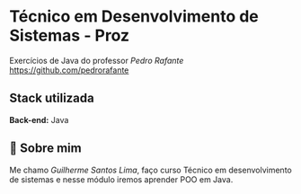 
# Técnico em Desenvolvimento de Sistemas - Proz


Exercícios de Java do professor *Pedro Rafante*
https://github.com/pedrorafante 

## Stack utilizada


**Back-end:** Java


## 🚀 Sobre mim

Me chamo *Guilherme Santos Lima*, faço curso Técnico em desenvolvimento de sistemas e nesse módulo iremos aprender POO em Java.

